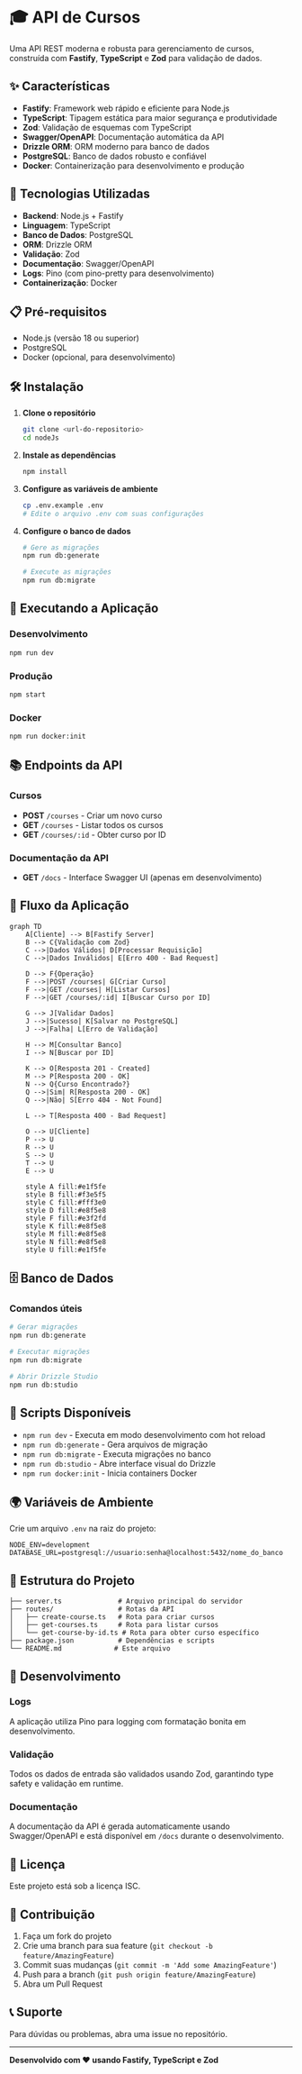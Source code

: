 # 🎓 API de Cursos

Uma API REST moderna e robusta para gerenciamento de cursos, construída com **Fastify**, **TypeScript** e **Zod** para validação de dados.

## ✨ Características

- **Fastify**: Framework web rápido e eficiente para Node.js
- **TypeScript**: Tipagem estática para maior segurança e produtividade
- **Zod**: Validação de esquemas com TypeScript
- **Swagger/OpenAPI**: Documentação automática da API
- **Drizzle ORM**: ORM moderno para banco de dados
- **PostgreSQL**: Banco de dados robusto e confiável
- **Docker**: Containerização para desenvolvimento e produção

## 🚀 Tecnologias Utilizadas

- **Backend**: Node.js + Fastify
- **Linguagem**: TypeScript
- **Banco de Dados**: PostgreSQL
- **ORM**: Drizzle ORM
- **Validação**: Zod
- **Documentação**: Swagger/OpenAPI
- **Logs**: Pino (com pino-pretty para desenvolvimento)
- **Containerização**: Docker

## 📋 Pré-requisitos

- Node.js (versão 18 ou superior)
- PostgreSQL
- Docker (opcional, para desenvolvimento)

## 🛠️ Instalação

1. **Clone o repositório**
   ```bash
   git clone <url-do-repositorio>
   cd nodeJs
   ```

2. **Instale as dependências**
   ```bash
   npm install
   ```

3. **Configure as variáveis de ambiente**
   ```bash
   cp .env.example .env
   # Edite o arquivo .env com suas configurações
   ```

4. **Configure o banco de dados**
   ```bash
   # Gere as migrações
   npm run db:generate
   
   # Execute as migrações
   npm run db:migrate
   ```

## 🚀 Executando a Aplicação

### Desenvolvimento
```bash
npm run dev
```

### Produção
```bash
npm start
```

### Docker
```bash
npm run docker:init
```

## 📚 Endpoints da API

### Cursos

- **POST** `/courses` - Criar um novo curso
- **GET** `/courses` - Listar todos os cursos
- **GET** `/courses/:id` - Obter curso por ID

### Documentação da API

- **GET** `/docs` - Interface Swagger UI (apenas em desenvolvimento)

## 🔄 Fluxo da Aplicação

```mermaid
graph TD
    A[Cliente] --> B[Fastify Server]
    B --> C{Validação com Zod}
    C -->|Dados Válidos| D[Processar Requisição]
    C -->|Dados Inválidos| E[Erro 400 - Bad Request]
    
    D --> F{Operação}
    F -->|POST /courses| G[Criar Curso]
    F -->|GET /courses| H[Listar Cursos]
    F -->|GET /courses/:id| I[Buscar Curso por ID]
    
    G --> J[Validar Dados]
    J -->|Sucesso| K[Salvar no PostgreSQL]
    J -->|Falha| L[Erro de Validação]
    
    H --> M[Consultar Banco]
    I --> N[Buscar por ID]
    
    K --> O[Resposta 201 - Created]
    M --> P[Resposta 200 - OK]
    N --> Q{Curso Encontrado?}
    Q -->|Sim| R[Resposta 200 - OK]
    Q -->|Não| S[Erro 404 - Not Found]
    
    L --> T[Resposta 400 - Bad Request]
    
    O --> U[Cliente]
    P --> U
    R --> U
    S --> U
    T --> U
    E --> U
    
    style A fill:#e1f5fe
    style B fill:#f3e5f5
    style C fill:#fff3e0
    style D fill:#e8f5e8
    style F fill:#e3f2fd
    style K fill:#e8f5e8
    style M fill:#e8f5e8
    style N fill:#e8f5e8
    style U fill:#e1f5fe
```

## 🗄️ Banco de Dados

### Comandos úteis

```bash
# Gerar migrações
npm run db:generate

# Executar migrações
npm run db:migrate

# Abrir Drizzle Studio
npm run db:studio
```

## 🔧 Scripts Disponíveis

- `npm run dev` - Executa em modo desenvolvimento com hot reload
- `npm run db:generate` - Gera arquivos de migração
- `npm run db:migrate` - Executa migrações no banco
- `npm run db:studio` - Abre interface visual do Drizzle
- `npm run docker:init` - Inicia containers Docker

## 🌍 Variáveis de Ambiente

Crie um arquivo `.env` na raiz do projeto:

```env
NODE_ENV=development
DATABASE_URL=postgresql://usuario:senha@localhost:5432/nome_do_banco
```

## 📖 Estrutura do Projeto

```
├── server.ts              # Arquivo principal do servidor
├── routes/                # Rotas da API
│   ├── create-course.ts   # Rota para criar cursos
│   ├── get-courses.ts     # Rota para listar cursos
│   └── get-course-by-id.ts # Rota para obter curso específico
├── package.json           # Dependências e scripts
└── README.md             # Este arquivo
```

## 🧪 Desenvolvimento

### Logs
A aplicação utiliza Pino para logging com formatação bonita em desenvolvimento.

### Validação
Todos os dados de entrada são validados usando Zod, garantindo type safety e validação em runtime.

### Documentação
A documentação da API é gerada automaticamente usando Swagger/OpenAPI e está disponível em `/docs` durante o desenvolvimento.

## 📝 Licença

Este projeto está sob a licença ISC.

## 🤝 Contribuição

1. Faça um fork do projeto
2. Crie uma branch para sua feature (`git checkout -b feature/AmazingFeature`)
3. Commit suas mudanças (`git commit -m 'Add some AmazingFeature'`)
4. Push para a branch (`git push origin feature/AmazingFeature`)
5. Abra um Pull Request

## 📞 Suporte

Para dúvidas ou problemas, abra uma issue no repositório.

---

**Desenvolvido com ❤️ usando Fastify, TypeScript e Zod**
